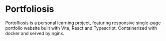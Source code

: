 # Portfoliosis
Portofliosis is a personal learning project, featuring responsive single-page portfolio website built with Vite, React and Typescript. Containerized with docker and served by nginx.
